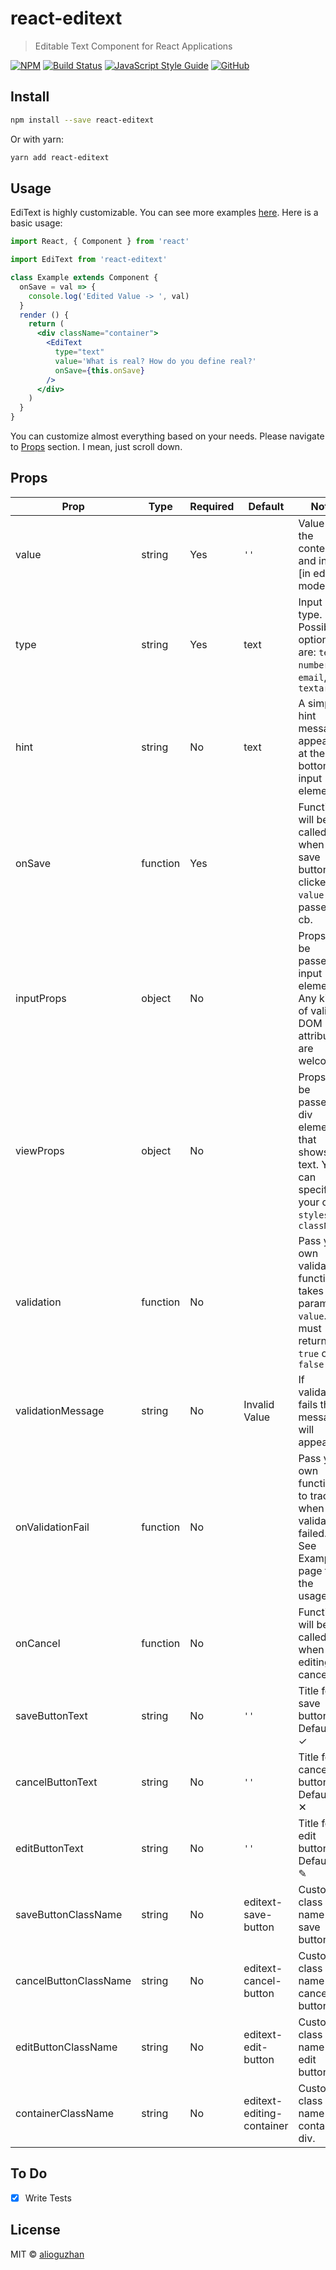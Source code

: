 # react-editext

> Editable Text Component for React Applications

[![NPM](https://img.shields.io/npm/v/react-editext.svg)](https://www.npmjs.com/package/react-editext)
[![Build Status](https://travis-ci.com/alioguzhan/react-editext.svg?branch=master)](https://travis-ci.com/alioguzhan/react-editext)
[![JavaScript Style Guide](https://img.shields.io/badge/code_style-standard-brightgreen.svg)](https://standardjs.com)
[![GitHub](https://img.shields.io/github/license/mashape/apistatus.svg)](https://opensource.org/licenses/MIT)


## Install

```bash
npm install --save react-editext
```

Or with yarn:

```bash
yarn add react-editext
```

## Usage
EdiText is highly customizable. You can see more examples [here](https://alioguzhan.github.io/react-editext/). Here is a basic usage:
```jsx
import React, { Component } from 'react'

import EdiText from 'react-editext'

class Example extends Component {
  onSave = val => {
    console.log('Edited Value -> ', val)
  }
  render () {
    return (
      <div className="container">
        <EdiText
          type="text"
          value='What is real? How do you define real?'
          onSave={this.onSave}
        />
      </div>
    )
  }
}
```
You can customize almost everything based on your needs. Please navigate to [Props](#Props) section. I mean, just scroll down.
## Props
| Prop | Type | Required |Default | Note
|---|---|---|---|---|
value|string|Yes|`''`|Value of the content and input [in edit mode]
type|string|Yes|text|Input type. Possible options are: `text`, `number`, `email`, `textarea`
hint|string|No|text|A simple hint message appears at the bottom of input element
onSave|function|Yes||Function will be called when save button clicked. `value` is passed to cb.
inputProps|object|No||Props to be passed to input element. Any kind of valid DOM attributes are welcome.
viewProps|object|No||Props to be passed to div element that shows the text. You can specify your own `styles` or `className`
validation|function|No||Pass your own validation function. takes one param -> `value`. It must return `true` or `false`
validationMessage|string|No|Invalid Value| If validation fails this message will appear
onValidationFail|function|No||Pass your own function to track when validation failed. See Examples page for the usage.
onCancel|function|No||Function will be called when editing is cancelled.
saveButtonText|string|No|`''`|Title for save button. Default is: &#10003;
cancelButtonText|string|No|`''`|Title for cancel button. Default is: &#10005;
editButtonText|string|No|`''`|Title for edit button. Default is: &#9998;
saveButtonClassName|string|No|editext-save-button|Custom class name for save button.
cancelButtonClassName|string|No|editext-cancel-button|Custom class name for cancel button.
editButtonClassName|string|No|editext-edit-button|Custom class name for edit button.
containerClassName|string|No|editext-editing-container|Custom class name for container div.

## To Do

- [x] Write Tests

## License

MIT © [alioguzhan](https://github.com/alioguzhan)
